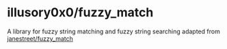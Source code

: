 # illusory0x0/fuzzy_match

A library for fuzzy string matching and fuzzy string searching adapted from [janestreet/fuzzy_match](https://github.com/janestreet/fuzzy_match)
